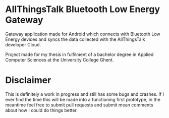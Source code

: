 # AllThingsTalk Bluetooth Low Energy Gateway

Gateway application made for Android which connects with Bluetooth Low Energy devices and syncs the data collected with the AllThingsTalk developer Cloud.

Project made for my thesis in fulfilment of a bachelor degree in Applied Computer Sciences at the University College Ghent.

# Disclaimer
This is definitely a work in progress and still has some bugs and crashes. If I ever find the time this will be made into a functioning first prototype, in the meantime feel free to submit pull requests and submit mean comments about how I could do things better.
